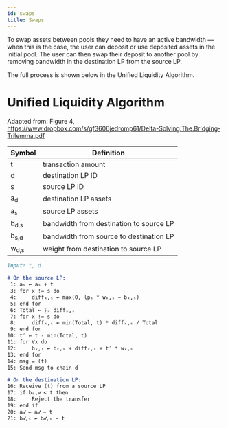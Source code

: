 ```yaml
---
id: swaps
title: Swaps
---
```


[//]: # (TODO: Add visuals examples)
[//]: # (TODO: Adding multiple swaps examples)
[//]: # (TODO: Adding adding LP, swapping and adding liq to Ulysses Token)

To swap assets between pools they need to have an active bandwidth — when this is the case, the user can deposit or use deposited assets in the initial pool. The user can then swap their deposit to another pool by removing bandwidth in the destination LP from the source LP.

The full process is shown below in the Unified Liquidity Algorithm.

# Unified Liquidity Algorithm

Adapted from: Figure 4, https://www.dropbox.com/s/gf3606jedromp61/Delta-Solving.The.Bridging-Trilemma.pdf

| Symbol         | Definition     |
|----------------|----------------|
| t | transaction amount |
| d | destination LP ID |
| s | source LP ID |
| a<sub>d</sub> | destination LP assets |
| a<sub>s</sub> | source LP assets |
| b<sub>d,s</sub> | bandwidth from destination to source LP |
| b<sub>s,d</sub> | bandwidth from source to destination LP |
| w<sub>d,s</sub> | weight from destination to source LP |

```markdown
Input: t, d

# On the source LP:
 1: aₛ ← aₛ + t
 3: for x != s do
 4:     diffₓ,ₛ ← max(0, lpₛ * wₓ,ₛ − bₓ,ₛ)
 5: end for
 6: Total ← ∑ₓ diffₓ,ₛ
 7: for x != s do
 8:     diffₓ,ₛ ← min(Total, t) * diffₓ,ₛ / Total
 9: end for
10: t′ ← t - min(Total, t)
11: for ∀x do
12:     bₓ,ₛ ← bₓ,ₛ + diffₓ,ₛ + t′ * wₓ,ₛ
13: end for
14: msg = (t)
15: Send msg to chain d

# On the destination LP: 
16: Receive (t) from a source LP
17: if bₛ,𝒹 < t then
18:     Reject the transfer
19: end if
20: a𝒹 ← a𝒹 − t
21: b𝒹,ₛ ← b𝒹,ₛ − t
```
